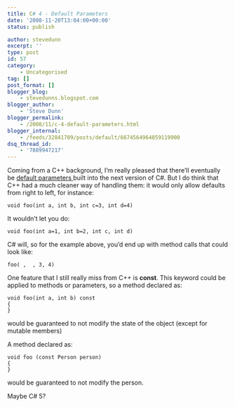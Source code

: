 ```yaml
---
title: C# 4 - Default Parameters
date: '2008-11-20T13:04:00+00:00'
status: publish

author: stevedunn
excerpt: ''
type: post
id: 57
category:
    - Uncategorised
tag: []
post_format: []
blogger_blog:
    - stevedunns.blogspot.com
blogger_author:
    - 'Steve Dunn'
blogger_permalink:
    - /2008/11/c-4-default-parameters.html
blogger_internal:
    - /feeds/32841709/posts/default/6674564964859119900
dsq_thread_id:
    - '7889947217'
---
```

Coming from a C++ background, I’m really pleased that there’ll eventually be [default parameters ](http://codebetter.com/blogs/matthew.podwysocki/archive/2008/10/29/c-4-0-named-and-optional-parameters-behind-the-scenes.aspx)built into the next version of C#. But I do think that C++ had a much cleaner way of handling them: it would only allow defaults from right to left, for instance:

```
void foo(int a, int b, int c=3, int d=4)
```

It wouldn’t let you do:

```
void foo(int a=1, int b=2, int c, int d)
```

C# will, so for the example above, you’d end up with method calls that could look like:

```
foo( ,  , 3, 4)
```

One feature that I still really miss from C++ is <span style="font-weight: bold;">const</span>. This keyword could be applied to methods or parameters, so a method declared as:

```
void foo(int a, int b) const
{
}
```

would be guaranteed to not modify the state of the object (except for mutable members)

A method declared as:

```
void foo (const Person person)
{
}
```

would be guaranteed to not modify the person.

Maybe C# 5?